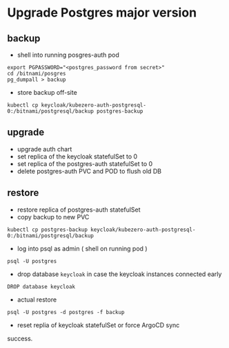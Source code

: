 # Upgrade Postgres major version

## backup

- shell into running posgres-auth pod
```
export PGPASSWORD="<postgres_password from secret>"
cd /bitnami/posgres
pg_dumpall > backup
```

- store backup off-site
```
kubectl cp keycloak/kubezero-auth-postgresql-0:/bitnami/postgresql/backup postgres-backup
```

## upgrade

- upgrade auth chart
- set replica of the keycloak statefulSet to 0
- set replica of the postgres-auth statefulSet to 0
- delete postgres-auth PVC and POD to flush old DB

## restore

- restore replica of postgres-auth statefulSet
- copy backup to new PVC
```
kubectl cp postgres-backup keycloak/kubezero-auth-postgresql-0:/bitnami/postgresql/backup
```

- log into psql as admin ( shell on running pod )
```
psql -U postgres
```

- drop database `keycloak` in case the keycloak instances connected early
```
DROP database keycloak
``` 

- actual restore
```
psql -U postgres -d postgres -f backup
```

- reset replia of keycloak statefulSet or force ArgoCD sync

success.
